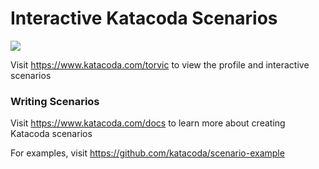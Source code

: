 # Interactive Katacoda Scenarios

[![](http://shields.katacoda.com/katacoda/torvic/count.svg)](https://www.katacoda.com/torvic "Get your profile on Katacoda.com")

Visit https://www.katacoda.com/torvic to view the profile and interactive scenarios

### Writing Scenarios
Visit https://www.katacoda.com/docs to learn more about creating Katacoda scenarios

For examples, visit https://github.com/katacoda/scenario-example
